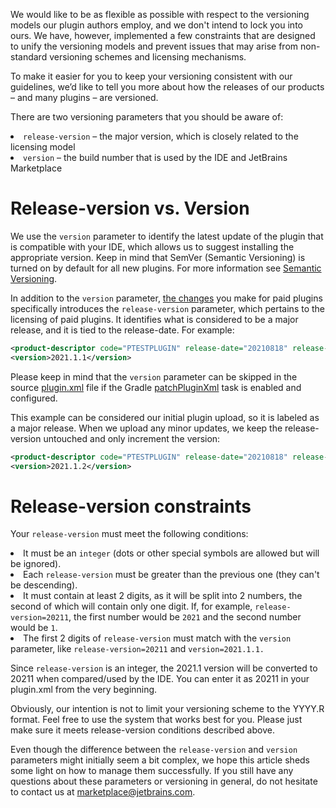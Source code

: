 [//]: # (title: Versioning of Paid Plugins)

<p>We would like to be as flexible as possible with respect to the versioning models our plugin authors employ, and we don't intend to lock you into ours. We have, however, implemented a few constraints that are designed to unify the versioning models and prevent issues that may arise from non-standard versioning schemes and licensing mechanisms.</p>
<p>To make it easier for you to keep your versioning consistent with our guidelines, we’d like to tell you more about how the releases of our products – and many plugins – are versioned.</p>
<p>There are two versioning parameters that you should be aware of:</p>
<list>
 <li><code>release-version</code> – the major version, which is closely related to the licensing model</li>
 <li><code>version</code> – the build number that is used by the IDE and JetBrains Marketplace</li>
</list>

# Release-version vs. Version

<p>We use the <code>version</code> parameter to identify the latest update of the plugin that is compatible with your IDE, which allows us to suggest installing the appropriate version. Keep in mind that SemVer (Semantic Versioning) is turned on by default for all new plugins. For more information see <a href="semver.md">Semantic Versioning</a>.</p>
<p>In addition to the <code>version</code> parameter, <a href="add-required-parameters.md">the changes</a> you make for paid plugins specifically introduces the <code>release-version</code> parameter, which pertains to the licensing of paid plugins. It identifies what is considered to be a major release, and it is tied to the release-date. For example:</p>

```xml
<product-descriptor code="PTESTPLUGIN" release-date="20210818" release-version="20211"/>
<version>2021.1.1</version>
```

<note>
<p>Please keep in mind that the <code>version</code> parameter can be skipped in the source <a href="https://plugins.jetbrains.com/docs/intellij/plugin-configuration-file.html">plugin.xml</a> file if the Gradle <a href="https://plugins.jetbrains.com/docs/intellij/tools-gradle-intellij-plugin.html#tasks-patchpluginxml-version">patchPluginXml</a> task is enabled and configured.</p>
</note>

<p>This example can be considered our initial plugin upload, so it is labeled as a major release. When we upload any minor updates, we keep the release-version untouched and only increment the version:
</p>

```xml
<product-descriptor code="PTESTPLUGIN" release-date="20210818" release-version="20211"/>
<version>2021.1.2</version>
```

# Release-version constraints

<p>Your <code>release-version</code> must meet the following conditions:</p>
<list>
     <li>It must be an <code>integer</code> (dots or other special symbols are allowed but will be ignored).</li>
     <li>Each <code>release-version</code> must be greater than the previous one (they can't be descending).</li>
     <li>It must contain at least 2 digits, as it will be split into 2 numbers, the second of which will contain only one digit. If, for example, <code>release-version=20211</code>, the first number would be <code>2021</code> and the second number would be <code>1</code>.</li>
     <li>The first 2 digits of <code>release-version</code> must match with the <code>version</code> parameter, like <code>release-version=20211</code> and <code>version=2021.1.1.</code></li>
</list>

<tip>
<p>Since <code>release-version</code> is an integer, the <control>2021.1</control> version will be converted to <control>20211</control> when compared/used by the IDE. You can enter it as <control>20211</control> in your plugin.xml from the very beginning.</p>
</tip>

<p>Obviously, our intention is not to limit your versioning scheme to the YYYY.R format. Feel free to use the system that works best for you. Please just make sure it meets release-version conditions described above. </p>

Even though the difference between the <code>release-version</code> and <code>version</code> parameters might initially seem a bit complex, we hope this article sheds some light on how to manage them successfully. If you still have any questions about these parameters or versioning in general, do not hesitate to contact us at [marketplace@jetbrains.com](mailto:marketplace@jetbrains.com).